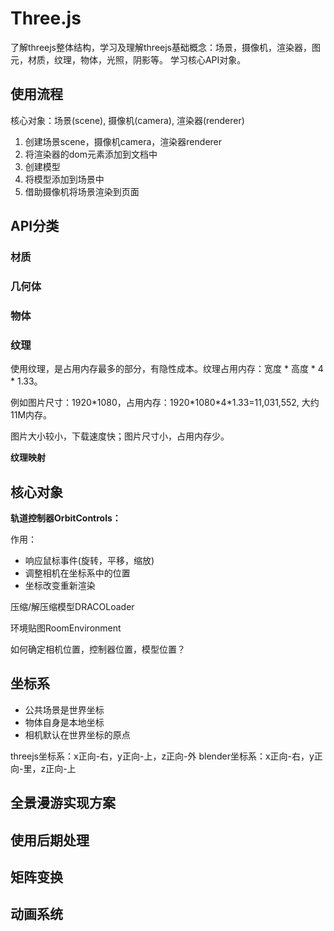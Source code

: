 # Three.js

了解threejs整体结构，学习及理解threejs基础概念：场景，摄像机，渲染器，图元，材质，纹理，物体，光照，阴影等。
学习核心API对象。

## 使用流程

核心对象：场景(scene), 摄像机(camera), 渲染器(renderer)

1. 创建场景scene，摄像机camera，渲染器renderer
2. 将渲染器的dom元素添加到文档中
3. 创建模型
4. 将模型添加到场景中
5. 借助摄像机将场景渲染到页面

## API分类

### 材质

### 几何体

### 物体

### 纹理

使用纹理，是占用内存最多的部分，有隐性成本。纹理占用内存：宽度 \* 高度 \* 4 \* 1.33。

例如图片尺寸：1920\*1080，占用内存：1920\*1080\*4\*1.33=11,031,552, 大约11M内存。

图片大小较小，下载速度快；图片尺寸小，占用内存少。

**纹理映射**

## 核心对象

**轨道控制器OrbitControls：**

作用：

- 响应鼠标事件(旋转，平移，缩放)
- 调整相机在坐标系中的位置
- 坐标改变重新渲染

压缩/解压缩模型DRACOLoader

环境贴图RoomEnvironment

如何确定相机位置，控制器位置，模型位置？

## 坐标系

- 公共场景是世界坐标
- 物体自身是本地坐标
- 相机默认在世界坐标的原点

threejs坐标系：x正向-右，y正向-上，z正向-外
blender坐标系：x正向-右，y正向-里，z正向-上

## 全景漫游实现方案

## 使用后期处理

## 矩阵变换

## 动画系统
